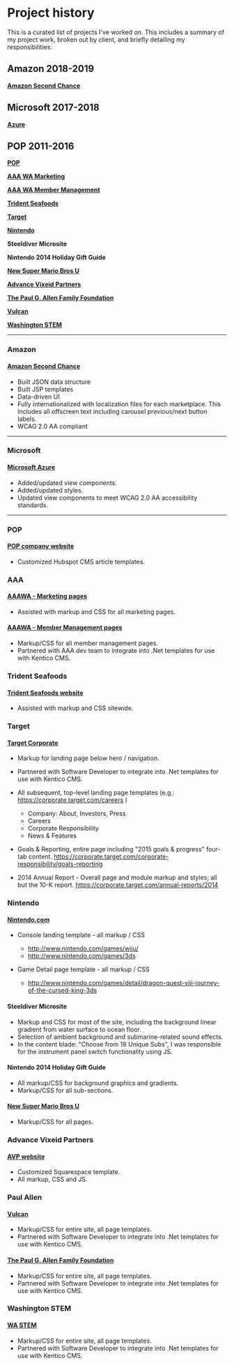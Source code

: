 # Project history

This is a curated list of projects I've worked on. This includes a summary of my project work, broken out by client, and briefly detailing my responsibilities:

## Amazon **2018-2019**
[**Amazon Second Chance**](https://www.amazon.com/amsc)


## Microsoft **2017-2018**

[**Azure**](https://azure.microsoft.com)


## POP **2011-2016** 

[**POP**](http://www.wearepop.com)

[**AAA WA Marketing**](https://wa.aaa.com/)

[**AAA WA Member Management**](https://secure.wa.aaa.com/membermanagement/join/detail/classic)

[**Trident Seafoods**](http://www.tridentseafoods.com)

[**Target**](https://corporate.target.com)

[**Nintendo**](http://www.nintendo.com)

**Steeldiver Microsite**

**Nintendo 2014 Holiday Gift Guide**

[**New Super Mario Bros U**](http://newsupermariobrosu.nintendo.com)

[**Advance Vixeid Partners**](http://www.avpgrowth.com)

[**The Paul G. Allen Family Foundation**](http://www.pgafamilyfoundation.org)

[**Vulcan**](http://www.vulcan.com)

[**Washington STEM**](http://wastem.org)

---

### Amazon

#### [Amazon Second Chance](https://www.amazon.com/amsc)

- Built JSON data structure
- Built JSP templates
- Data-driven UI
- Fully internationalized with localization files for each marketplace. This includes all offscreen text including carousel previous/next button labels.
- WCAG 2.0 AA compliant

---

### Microsoft

#### [Microsoft Azure](https://azure.microsoft.com)

- Added/updated view components.
- Added/updated styles.
- Updated view components to meet WCAG 2.0 AA accessibility standards.

---

### POP

#### [POP company website](http://www.wearepop.com)

- Customized Hubspot CMS article templates.


### AAA

#### [AAAWA - Marketing pages](https://wa.aaa.com)

- Assisted with markup and CSS for all marketing pages.

#### [AAAWA - Member Management pages](https://secure.wa.aaa.com/membermanagement/join/detail/classic)
	
- Markup/CSS for all member management pages.
- Partnered with AAA dev team to integrate into .Net templates for use with Kentico CMS.


### Trident Seafoods

#### [Trident Seafoods website](http://www.tridentseafoods.com)

- Assisted with markup and CSS sitewide.


### Target

#### [Target Corporate](https://corporate.target.com)

- Markup for landing page below hero / navigation.
- Partnered with Software Developer to integrate into .Net templates for use with Kentico CMS.

- All subsequent, top-level landing page templates (e.g.: https://corporate.target.com/careers )
	- Company: About, Investors, Press
	- Careers
	- Corporate Responsibility
	- News & Features

- Goals & Reporting, entire page including "2015 goals & progress" four-tab content.
	https://corporate.target.com/corporate-responsibility/goals-reporting

- 2014 Annual Report - Overall page and module markup and styles; all but the 10-K report.
	https://corporate.target.com/annual-reports/2014


### Nintendo

#### [Nintendo.com](http://www.nintendo.com)

- Console landing template - all markup / CSS
	- http://www.nintendo.com/games/wiiu/
	- http://www.nintendo.com/games/3ds

- Game Detail page template - all markup / CSS
	- http://www.nintendo.com/games/detail/dragon-quest-viii-journey-of-the-cursed-king-3ds


#### Steeldiver Microsite

- Markup and CSS for most of the site, including the background linear gradient from water surface to ocean floor.
- Selection of ambient background and submarine-related sound effects.
- In the content blade: "Choose from 18 Unique Subs", I was responsible for the instrument panel switch functionality using JS.


#### Nintendo 2014 Holiday Gift Guide

- All markup/CSS for background graphics and gradients.
- Markup/CSS for all sub-sections.


#### [New Super Mario Bros U](http://newsupermariobrosu.nintendo.com)

- Markup/CSS for all pages.


### Advance Vixeid Partners

#### [AVP website](http://www.avpgrowth.com)

- Customized Squarespace template.
- All markup, CSS and JS.


### Paul Allen

#### [Vulcan](http://www.vulcan.com)

- Markup/CSS for entire site, all page templates.
- Partnered with Software Developer to integrate into .Net templates for use with Kentico CMS.


#### [The Paul G. Allen Family Foundation](http://www.pgafamilyfoundation.org)

- Markup/CSS for entire site, all page templates.
- Partnered with Software Developer to integrate into .Net templates for use with Kentico CMS.


### Washington STEM

#### [WA STEM](http://www.washingtonstem.org)

- Markup/CSS for entire site, all page templates.
- Partnered with Software Developer to integrate into .Net templates for use with Kentico CMS.







